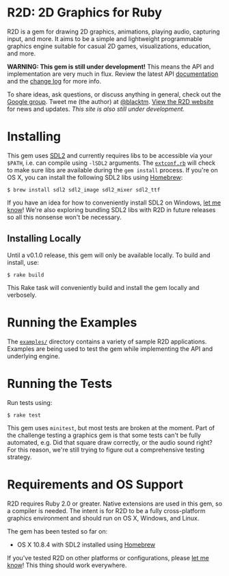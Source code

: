 # R2D: 2D Graphics for Ruby

R2D is a gem for drawing 2D graphics, animations, playing audio, capturing input, and more. It aims to be a simple and lightweight programmable graphics engine suitable for casual 2D games, visualizations, education, and more.

**WARNING: This gem is still under development!** This means the API and implementation are very much in flux. Review the latest API [documentation](http://www.ruby2d.com/docs) and the [change log](http://www.ruby2d.com/docs/history.html) for more info.

To share ideas, ask questions, or discuss anything in general, check out the [Google group](https://groups.google.com/d/forum/r2d-gem). Tweet me (the author) at [@blacktm](https://twitter.com/blacktm). [View the R2D website](http://www.ruby2d.com) for news and updates. *This site is also still under development.*

# Installing

This gem uses [SDL2](http://www.libsdl.org) and currently requires libs to be accessible via your `$PATH`, i.e. can compile using `-lSDL2` arguments. The [`extconf.rb`](/ext/r2d/extconf.rb) will check to make sure libs are available during the `gem install` process. If you're on OS X, you can install the following SDL2 libs using [Homebrew](http://brew.sh):

```
$ brew install sdl2 sdl2_image sdl2_mixer sdl2_ttf
```

If you have an idea for how to conveniently install SDL2 on Windows, [let me know](https://twitter.com/blacktm)! We're also exploring bundling SDL2 libs with R2D in future releases so all this nonsense won't be necessary.

## Installing Locally

Until a v0.1.0 release, this gem will only be available locally. To build and install, use:

```
$ rake build
```

This Rake task will conveniently build and install the gem locally and verbosely.

# Running the Examples

The [`examples/`](/examples) directory contains a variety of sample R2D applications. Examples are being used to test the gem while implementing the API and underlying engine.

# Running the Tests

Run tests using:

```
$ rake test
```

This gem uses `minitest`, but most tests are broken at the moment. Part of the challenge testing a graphics gem is that some tests can't be fully automated, e.g. Did that square draw correctly, or the audio sound right? For this reason, we're still trying to figure out a comprehensive testing strategy.

# Requirements and OS Support

R2D requires Ruby 2.0 or greater. Native extensions are used in this gem, so a compiler is needed. The intent is for R2D to be a fully cross-platform graphics environment and should run on OS X, Windows, and Linux.

The gem has been tested so far on:
- OS X 10.8.4 with SDL2 installed using [Homebrew](http://brew.sh)
<!-- - Windows 7 32-bit using the [RubyInstaller](http://rubyinstaller.org/) for Windows and the [MinGW DevKit](http://rubyinstaller.org/add-ons/devkit/) (required for building native extensions). -->

If you've tested R2D on other platforms or configurations, please [let me know](https://twitter.com/blacktm)! This thing should work everywhere.
